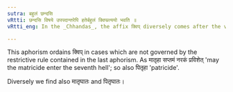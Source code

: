 ```yaml
---
sutra: बहुलं छन्दसि
vRtti: छन्दसि विषये उपपदान्तरेपि हतेर्बहुलं क्विप्प्रत्ययो भवति ॥
vRtti_eng: In the _Chhandas_, the affix क्विप् diversely comes after the verb हन् \"to kill\" with the sense of past time, even when the word in composition with it is other than those mentioned in the last aphorism.

---
```

This aphorism ordains क्विप् in cases which are not governed by the restrictive rule contained in the last aphorism. As मातृहा सप्तमं नरकं प्रविशेत् 'may the matricide enter the seventh hell'; so also पितृहा 'patricide'.

Diversely we find also मातृघातः and पितृघातः।